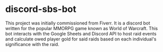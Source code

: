 # discord-sbs-bot
This project was initially commissioned from Fiverr. It is a discord bot written for the popular MMORPG game known as World of Warcraft. This bot interacts with the Google Sheets and Discord API to host raid events and calculate owed player gold for said raids based on each individual's significance with the raid.
